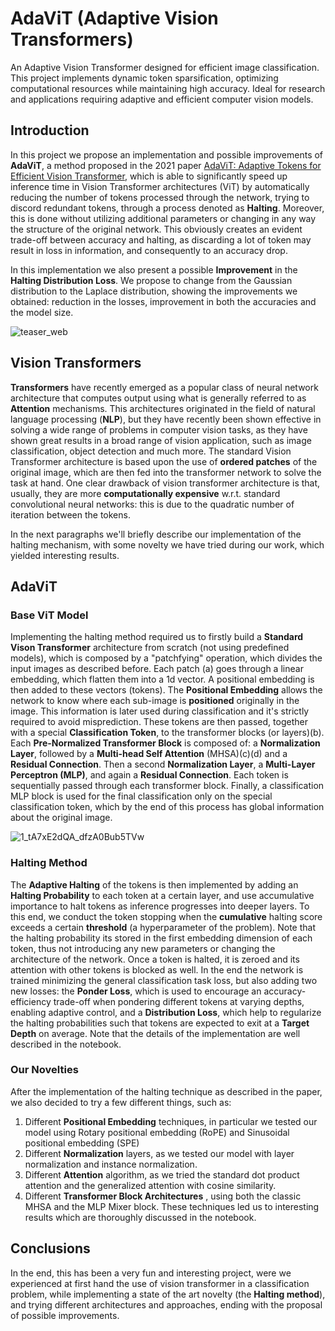 # AdaViT (Adaptive Vision Transformers)

An Adaptive Vision Transformer designed for efficient image classification. This project implements dynamic token sparsification, optimizing computational resources while maintaining high accuracy. Ideal for research and applications requiring adaptive and efficient computer vision models.

## Introduction ##
In this project we propose an implementation and possible improvements of **AdaViT**, a method proposed in the 2021 paper [AdaViT: Adaptive Tokens for Efficient Vision Transformer](https://arxiv.org/abs/2112.07658), which is able to significantly speed up inference time in Vision Transformer architectures (ViT) by automatically reducing the number of tokens processed through the network, trying to discord redundant tokens, through a process denoted as **Halting**. Moreover, this is done without utilizing additional parameters or changing in any way the structure of the original network. This obviously creates an evident trade-off between accuracy and halting, as discarding a lot of token may result in loss in information, and consequently to an accuracy drop.

In this implementation we also present a possible **Improvement** in the **Halting Distribution Loss**. We propose to change from the Gaussian distribution to the Laplace distribution, showing the improvements we obtained: reduction in the losses, improvement in both the accuracies and the model size. 

![teaser_web](https://github.com/alessioborgi/AdaViT/assets/83078138/77b0c898-d528-4eeb-8d7f-bf45cafdbc3d)

## Vision Transformers ##

**Transformers** have recently emerged as a popular class of neural network architecture that computes output using what is generally referred to as **Attention** mechanisms. This architectures originated in the field of natural language processing (**NLP**), but they have recently 
been shown effective in solving a wide range of problems in computer vision tasks, as they have shown great results in a broad range of vision application, such as image classification, object detection and much more. The standard Vision Transformer architecture is based upon the use of **ordered patches** of the original image, which are then fed into the transformer network to solve the task at hand. One clear drawback of vision transformer architecture is that, usually, they are more **computationally expensive** w.r.t. standard convolutional neural networks: this is due to the quadratic number of iteration between the tokens. 

In the next paragraphs we'll briefly describe our implementation of the halting mechanism, with some novelty we have tried during our work, which yielded interesting results.

## AdaViT ##

### Base ViT Model ###
Implementing the halting method required us to firstly build a **Standard Vison Transformer** architecture from scratch (not using predefined models), which is composed by a "patchfying" operation, which divides the input images as described before. Each patch (a) goes through a linear embedding, which flatten them into a 1d vector. A positional embedding is then added to these vectors (tokens). The **Positional Embedding** allows the network to know where each sub-image is **positioned** originally in the image. This information is later used during classification and it's strictly required to avoid misprediction. These tokens are then passed, together with a special **Classification Token**, to the transformer blocks (or layers)(b). Each **Pre-Normalized Transformer Block** is composed of: a **Normalization Layer**, followed by a **Multi-head Self Attention** (MHSA)(c)(d) and a **Residual Connection**. Then a second **Normalization Layer**, a **Multi-Layer Perceptron (MLP)**, and again a **Residual Connection**. Each token is sequentially passed through each transformer block. Finally, a classification MLP block is used for the final classification only on the special classification token, which by the end of this process has global information about the original image.

![1_tA7xE2dQA_dfzA0Bub5TVw](https://github.com/alessioborgi/AdaViT/assets/83078138/06e7b2c9-5068-41f0-8d6f-e6b9037efc1d)

### Halting Method ###
The **Adaptive Halting** of the tokens is then implemented by adding an **Halting Probability** to each token at a certain layer, and use accumulative importance to halt tokens as inference progresses into deeper layers. To this end, we conduct the token stopping when the **cumulative** halting score exceeds a certain **threshold** (a hyperparameter of the problem). Note that the halting probability its stored in the first embedding dimension of each token, thus not introducing any new parameters or changing the architecture of the network. Once a token is halted, it is zeroed and its attention with other tokens is blocked as well. In the end the network is trained minimizing the general classification task loss, but also adding two new losses: the **Ponder Loss**, which is used to encourage an accuracy-efficiency trade-off when pondering different tokens at varying depths, enabling adaptive control, and a **Distribution Loss**, which help to regularize the halting probabilities such that tokens are expected to exit at a **Target Depth** on average. Note that the details of the implementation are well described in the notebook.

### Our Novelties ### 
After the implementation of the halting technique as described in the paper, we also decided to try a few different things, such as:
1. Different **Positional Embedding** techniques, in particular we tested our model using Rotary positional embedding (RoPE) and Sinusoidal positional embedding (SPE)
2. Different **Normalization** layers, as we tested our model with layer normalization and instance normalization.
3. Different **Attention** algorithm, as we tried the standard dot product attention and the generalized attention with cosine similarity.
4. Different **Transformer Block Architectures** , using both the classic MHSA and the MLP Mixer block.
These techniques led us to interesting results which are thoroughly discussed in the notebook.

## Conclusions ##
In the end, this has been a very fun and interesting project, were we experienced at first hand the use of vision transformer in a classification problem, while implementing a state of the art novelty (the **Halting method**), and trying different architectures and approaches, ending with the proposal of possible improvements. 

